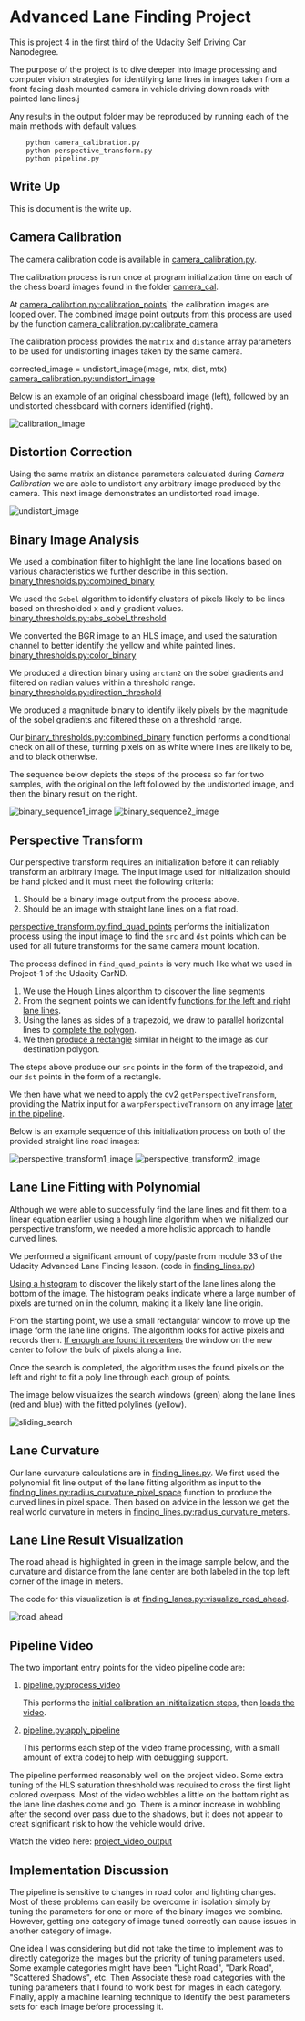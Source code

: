 # Advanced Lane Finding Project

This is project 4 in the first third of the Udacity Self Driving Car Nanodegree.

The purpose of the project is to dive deeper into image processing and computer vision
strategies for identifying lane lines in images taken from a front facing dash mounted 
camera in vehicle driving down roads with painted lane lines.j

Any results in the output folder may be reproduced by running each of the main methods with default values.

        python camera_calibration.py
        python perspective_transform.py
        python pipeline.py

## Write Up

This is document is the write up.
 
## Camera Calibration

The camera calibration code is available in [camera_calibration.py](./camera_calibration.py).

The calibration process is run once at program initialization time on each of the chess board images
found in the folder [camera_cal](./camera_cal).

At [camera_calibrtion.py:calibration_points](https://github.com/morbrian/carnd-alf/blob/57a63092b970a89ca26dee61001739e96116a758/camera_calibration.py#L50-L56)` 
the calibration images are looped over.
The combined image point outputs from this process are used by the function [camera_calibration.py:calibrate_camera](https://github.com/morbrian/carnd-alf/blob/57a63092b970a89ca26dee61001739e96116a758/camera_calibration.py#L61)
            
The calibration process provides the `matrix` and `distance` array parameters to be used for
undistorting images taken by the same camera.

corrected_image = undistort_image(image, mtx, dist, mtx) [camera_calibration.py:undistort_image](https://github.com/morbrian/carnd-alf/blob/57a63092b970a89ca26dee61001739e96116a758/camera_calibration.py#L72)

Below is an example of an original chessboard image (left), followed by an undistorted chessboard
with corners identified (right).

![calibration_image][calibration_image]
            
           
## Distortion Correction

Using the same matrix an distance parameters calculated during *Camera Calibration* we are able to
undistort any arbitrary image produced by the camera. This next image demonstrates an undistorted road image.

![undistort_image][undistort_image]

## Binary Image Analysis

We used a combination filter to highlight the lane line locations based on various characteristics we
further describe in this section. [binary_thresholds.py:combined_binary](https://github.com/morbrian/carnd-alf/blob/57a63092b970a89ca26dee61001739e96116a758/binary_thresholds.py#L113)

We used the `Sobel` algorithm to identify clusters of pixels likely to be lines based
 on thresholded x and y gradient values. [binary_thresholds.py:abs_sobel_threshold](https://github.com/morbrian/carnd-alf/blob/57a63092b970a89ca26dee61001739e96116a758/binary_thresholds.py#L6)
 
We converted the BGR image to an HLS image, and used the saturation channel to better identify
the yellow and white painted lines. [binary_thresholds.py:color_binary](https://github.com/morbrian/carnd-alf/blob/57a63092b970a89ca26dee61001739e96116a758/binary_thresholds.py#L95)

We produced a direction binary using `arctan2` on the sobel gradients and filtered on radian values 
within a threshold range. [binary_thresholds.py:direction_threshold](https://github.com/morbrian/carnd-alf/blob/57a63092b970a89ca26dee61001739e96116a758/binary_thresholds.py#L66)

We produced a magnitude binary to identify likely pixels by the magnitude of the sobel gradients and
filtered these on a threshold range.

Our [binary_thresholds.py:combined_binary](https://github.com/morbrian/carnd-alf/blob/57a63092b970a89ca26dee61001739e96116a758/binary_thresholds.py#L113) function performs a conditional check on all of these, turning pixels on as white
where lines are likely to be, and to black otherwise.

The sequence below depicts the steps of the process so far for two samples, with the original on the left
followed by the undistorted image, and then the binary result on the right.

![binary_sequence1_image][binary_sequence1_image]
![binary_sequence2_image][binary_sequence2_image]

## Perspective Transform

Our perspective transform requires an initialization before it can reliably transform an arbitrary
image. The input image used for initialization should be hand picked and it must meet the following
 criteria:
 
 1. Should be a binary image output from the process above.
 2. Should be an image with straight lane lines on a flat road.

[perspective_transform.py:find_quad_points](https://github.com/morbrian/carnd-alf/blob/57a63092b970a89ca26dee61001739e96116a758/perspective_transform.py#L209-L252)
performs the initialization process using the input image to find the `src` and `dst` points which can be used for all future
transforms for the same camera mount location.

The process defined in `find_quad_points` is very much like what we
used in Project-1 of the Udacity CarND.

1. We use the [Hough Lines algorithm](https://github.com/morbrian/carnd-alf/blob/57a63092b970a89ca26dee61001739e96116a758/perspective_transform.py#L222) to discover the line segments
2. From the segment points we can identify [functions for the left and right lane lines](https://github.com/morbrian/carnd-alf/blob/57a63092b970a89ca26dee61001739e96116a758/perspective_transform.py#L229).
3. Using the lanes as sides of a trapezoid, we draw to parallel horizontal lines to [complete the polygon](https://github.com/morbrian/carnd-alf/blob/57a63092b970a89ca26dee61001739e96116a758/perspective_transform.py#L235-L248).
4. We then [produce a rectangle](https://github.com/morbrian/carnd-alf/blob/57a63092b970a89ca26dee61001739e96116a758/perspective_transform.py#L250) similar in height to the image as our destination polygon.

The steps above produce our `src` points in the form of the trapezoid, and our `dst` points in the
form of a rectangle.

We then have what we need to apply the cv2 `getPerspectiveTransform`, providing the Matrix input
 for a `warpPerspectiveTransorm` on any image [later in the pipeline](https://github.com/morbrian/carnd-alf/blob/57a63092b970a89ca26dee61001739e96116a758/perspective_transform.py#L256). 
 
Below is an example sequence of this initialization process on both of the provided straight line road images:

![perspective_transform1_image][perspective_transform1_image]
![perspective_transform2_image][perspective_transform2_image]

## Lane Line Fitting with Polynomial

Although we were able to successfully find the lane lines and fit them to a linear equation earlier
using a hough line algorithm when we initialized our perspective transform, we needed a more holistic
approach to handle curved lines.

We performed a significant amount of copy/paste from module 33 of the Udacity Advanced Lane Finding lesson.
(code in [finding_lines.py](./finding_lines.py))

[Using a histogram](https://github.com/morbrian/carnd-alf/blob/57a63092b970a89ca26dee61001739e96116a758/finding_lines.py#L192) to discover the likely start of the lane lines along the bottom of the image. The histogram
peaks indicate where a large number of pixels are turned on in the column, making it a likely lane line origin.

From the starting point, we use a small rectangular window to move up the image form the lane line origins.
The algorithm looks for active pixels and records them. [If enough are found it recenters](https://github.com/morbrian/carnd-alf/blob/57a63092b970a89ca26dee61001739e96116a758/finding_lines.py#L246-L249) the window on
 the new center to follow the bulk of pixels along a line.
 
Once the search is completed, the algorithm uses the found pixels on the left and right to fit
a poly line through each group of points.

The image below visualizes the search windows (green) along the lane lines (red and blue) with the
fitted polylines (yellow).

![sliding_search][sliding_search]

## Lane Curvature

Our lane curvature calculations are in [finding_lines.py](./finding_lines.py). We first used the polynomial fit line output 
of the lane fitting algorithm as input to the [finding_lines.py:radius_curvature_pixel_space](https://github.com/morbrian/carnd-alf/blob/57a63092b970a89ca26dee61001739e96116a758/finding_lines.py#L302)
function to produce the curved lines in pixel space. Then based on advice in the lesson we get the
real world curvature in meters in [finding_lines.py:radius_curvature_meters](https://github.com/morbrian/carnd-alf/blob/57a63092b970a89ca26dee61001739e96116a758/finding_lines.py#L318).

## Lane Line Result Visualization

The road ahead is highlighted in green in the image sample below, and the curvature and distance
from the lane center are both labeled in the top left corner of the image in meters.

The code for this visualization is at [finding_lanes.py:visualize_road_ahead](https://github.com/morbrian/carnd-alf/blob/57a63092b970a89ca26dee61001739e96116a758/finding_lines.py#L42).

![road_ahead][road_ahead]

## Pipeline Video

The two important entry points for the video pipeline code are:

1. [pipeline.py:process_video](https://github.com/morbrian/carnd-alf/blob/57a63092b970a89ca26dee61001739e96116a758/pipeline.py#L194)
    
    This performs the [initial calibration an inititalization steps](https://github.com/morbrian/carnd-alf/blob/57a63092b970a89ca26dee61001739e96116a758/pipeline.py#L213-L217),
     then [loads the video](https://github.com/morbrian/carnd-alf/blob/57a63092b970a89ca26dee61001739e96116a758/pipeline.py#L221-L222).

2. [pipeline.py:apply_pipeline](https://github.com/morbrian/carnd-alf/blob/57a63092b970a89ca26dee61001739e96116a758/pipeline.py#L117-L142)

    This performs each step of the video frame processing, with a small amount of extra codej
    to help with debugging support.

The pipeline performed reasonably well on the project video. Some extra tuning of the HLS saturation threshhold
was required to cross the first light colored overpass. Most of the video wobbles a little on the bottom right
as the lane line dashes come and go. There is a minor increase in wobbling after the second over pass due
to the shadows, but it does not appear to creat significant risk to how the vehicle would drive.

Watch the video here: [project_video_output](./output_folder/road_ahead_project_video.mp4)

## Implementation Discussion

The pipeline is sensitive to changes in road color and lighting changes. Most of these problems can
easily be overcome in isolation simply by tuning the parameters for one or more of the binary images
we combine. However, getting one category of image tuned correctly can cause issues in another category
of image.

One idea I was considering but did not take the time to implement was to directly categorize the images
but the priority of tuning parameters used. Some example categories might have been "Light Road", "Dark Road",
"Scattered Shadows", etc. Then Associate these road categories with the tuning parameters that I found to
work best for images in each category. Finally, apply a machine learning technique to identify the best
parameters sets for each image before processing it.


[//]: # (Image References)

[calibration_image]: ./output_folder/example_calibration3.jpg "calibration_image"
[undistort_image]: ./output_folder/corrected_test1.jpg "corrected_image"
[binary_sequence1_image]: ./output_folder/pipeline_binary_process_test3.jpg "binary_sequence1_image"
[binary_sequence2_image]: ./output_folder/pipeline_binary_process_test4.jpg "binary_sequence2_image"
[perspective_transform1_image]: ./output_folder/perspective_process_straight_lines1.jpg "perspective_transform1_image"
[perspective_transform2_image]: ./output_folder/perspective_process_straight_lines2.jpg "perspective_transform2_image"
[sliding_search]: ./output_folder/pipeline_sliding_search_test3.jpg "sliding_search"
[road_ahead]: ./output_folder/pipeline_road_ahead_test4.jpg "road_ahead"
